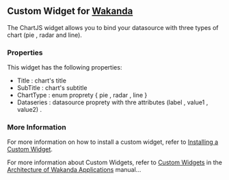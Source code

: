## Custom Widget for [Wakanda](http://wakanda.org)
The ChartJS widget allows you to bind your datasource with three types of chart (pie , radar and line).

### Properties
This widget has the following properties:

* Title : chart's title
* SubTitle : chart's subtitle
* ChartType : enum proprety { pie , radar , line }
* Dataseries : datasource proprety with thre attributes (label , value1 , value2) .

### More Information
For more information on how to install a custom widget, refer to [Installing a Custom Widget](http://doc.wakanda.org/WakandaStudio0/help/Title/en/page3869.html#1027761).

For more information about Custom Widgets, refer to [Custom Widgets](http://doc.wakanda.org/Wakanda0.v5/help/Title/en/page3863.html "Custom Widgets") in the [Architecture of Wakanda Applications](http://doc.wakanda.org/Wakanda0.v5/help/Title/en/page3844.html "Architecture of Wakanda Applications") manual...
